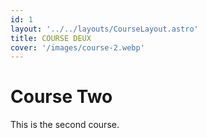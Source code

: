 ```yaml
---
id: 1
layout: '../../layouts/CourseLayout.astro'
title: COURSE DEUX
cover: '/images/course-2.webp'
---
```


# Course Two

This is the second course.
